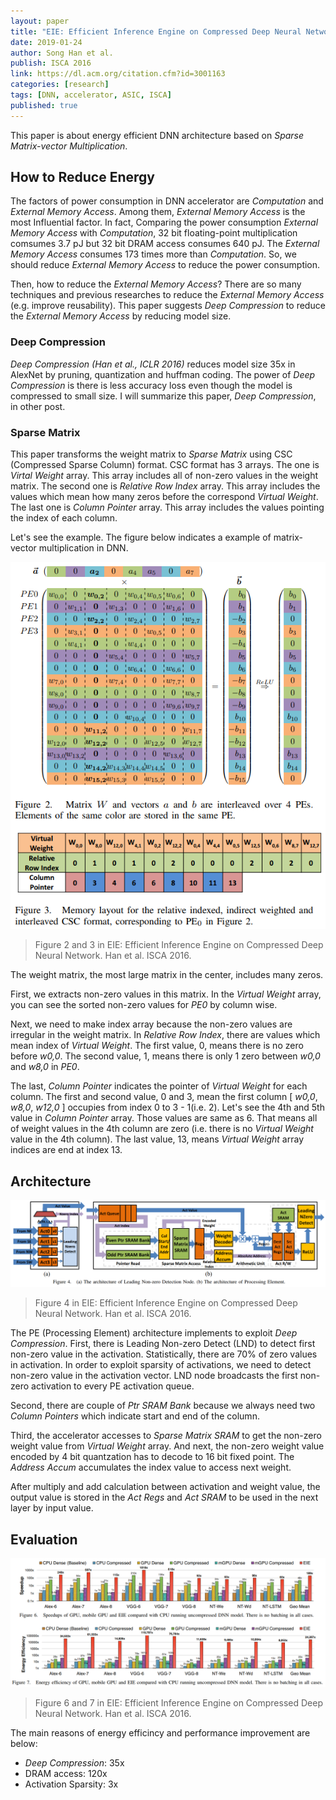 ```yaml
---
layout: paper
title: "EIE: Efficient Inference Engine on Compressed Deep Neural Network"
date: 2019-01-24
author: Song Han et al.
publish: ISCA 2016
link: https://dl.acm.org/citation.cfm?id=3001163
categories: [research]
tags: [DNN, accelerator, ASIC, ISCA]
published: true
---
```


This paper is about energy efficient DNN architecture based on *Sparse Matrix-vector Multiplication*.

## How to Reduce Energy

The factors of power consumption in DNN accelerator are *Computation* and *External Memory Access*. Among them, *External Memory Access* is the most Influential factor. In fact, Comparing the power consumption *External Memory Access* with *Computation*, 32 bit floating-point multiplication comsumes 3.7 pJ but 32 bit DRAM access consumes 640 pJ. The *External Memory Access* consumes 173 times more than *Computation*. So, we should reduce *External Memory Access* to reduce the power consumption.

Then, how to reduce the *External Memory Access*? There are so many techniques and previous researches to reduce the *External Memory Access* (e.g. improve reusability). This paper suggests *Deep Compression* to reduce the *External Memory Access* by reducing model size.

### Deep Compression

*Deep Compression (Han et al., ICLR 2016)* reduces model size 35x in AlexNet by pruning, quantization and huffman coding. The power of *Deep Compression* is there is less accuracy loss even though the model is compressed to small size. I will summarize this paper, *Deep Compression*, in other post.

### Sparse Matrix

This paper transforms the weight matrix to *Sparse Matrix* using CSC (Compressed Sparse Column) format. CSC format has 3 arrays. The one is *Virtal Weight* array. This array includes all of non-zero values in the weight matrix. The second one is *Relative Row Index* array. This array includes the values which mean how many zeros before the correspond *Virtual Weight*. The last one is *Column Pointer* array. This array includes the values pointing the index of each column.

Let's see the example. The figure below indicates a example of matrix-vector multiplication in DNN.

![Sparse Matrix](/images/EIE/1.png)

> Figure 2 and 3 in EIE: Efficient Inference Engine on Compressed Deep Neural Network. Han et al. ISCA 2016.

The weight matrix, the most large matrix in the center, includes many zeros. 

First, we extracts non-zero values in this matrix. In the *Virtual Weight* array, you can see the sorted non-zero values for *PE0* by column wise. 

Next, we need to make index array because the non-zero values are irregular in the weight matrix. In *Relative Row Index*, there are values which mean index of *Virtual Weight*. The first value, 0, means there is no zero before *w0,0*. The second value, 1, means there is only 1 zero between *w0,0* and *w8,0* in *PE0*. 

The last, *Column Pointer* indicates the pointer of *Virtual Weight* for each column. The first and second value, 0 and 3, mean the first column [ *w0,0*, *w8,0*, *w12,0* ] occupies from index 0 to 3 - 1(i.e. 2). Let's see the 4th and 5th value in *Column Pointer* array. Those values are same as 6. That means all of weight values in the 4th column are zero (i.e. there is no *Virtual Weight* value in the 4th column). The last value, 13, means *Virtual Weight* array indices are end at index 13.

## Architecture

![Architecture](/images/EIE/2.png)

> Figure 4 in EIE: Efficient Inference Engine on Compressed Deep Neural Network. Han et al. ISCA 2016.

The PE (Processing Element) architecture implements to exploit *Deep Compression*. First, there is Leading Non-zero Detect (LND) to detect first non-zero value in the activation. Statistically, there are 70% of zero values in activation. In order to exploit sparsity of activations, we need to detect non-zero value in the activation vector. LND node broadcasts the first non-zero activation to every PE activation queue.

Second, there are couple of *Ptr SRAM Bank* because we always need two *Column Pointers* which indicate start and end of the column.

Third, the accelerator accesses to *Sparse Matrix SRAM* to get the non-zero weight value from *Virtual Weight* array. And next, the non-zero weight value encoded by 4 bit quantzation has to decode to 16 bit fixed point. The *Address Accum* accumulates the index value to access next weight.

After multiply and add calculation between activation and weight value, the output value is stored in the *Act Regs* and *Act SRAM* to be used in the next layer by input value.

## Evaluation

![Evaluation](/images/EIE/3.png)

> Figure 6 and 7 in EIE: Efficient Inference Engine on Compressed Deep Neural Network. Han et al. ISCA 2016.

The main reasons of energy efficincy and performance improvement are below:

- *Deep Compression*: 35x
- DRAM access: 120x
- Activation Sparsity: 3x